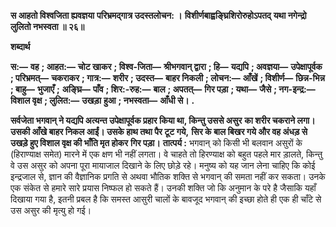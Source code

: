 **स आहतो विश्वजिता ह्यवज्ञया** **परिभ्रमद्गात्र उदस्तलोचन: ।** **विशीर्णबाह्वङ्घ्रिशिरोरुहोऽपतद्** **यथा नगेन्द्रो लुलितो नभस्वता ॥ २६॥** 

**शब्दार्थ** 

**स:—** **वह** **; आहत:—** **चोट खाकर** **; विश्व-जिता—** **श्रीभगवान् द्वारा** **; हि—** **यद्यपि** **; अवज्ञया—** **उपेक्षापूर्वक** **; परिभ्रमत्—** **चकराकर** **; गात्र:—** **शरीर** **; उदस्त—** **बाहर निकली** **; लोचन:—** **आँखें** **; विशीर्ण—** **छिन्न-भिन्न** **; बाहु—** **भुजाएँ** **;** **अङ्घ्रि—** **पाँव** **; शिर:-रुह:—** **बाल** **; अपतत्—** **गिर पड़ा** **; यथा—** **जैसे** **; नग-इन्द्र:—** **विशाल वृक्ष** **; लुलित:—** **उखड़ा** **हुआ** **; नभस्वता—** **आँधी से।** **.** 

**सर्वजेता भगवान् ने यद्यपि अत्यन्त उपेक्षापूर्वक प्रहार किया था, किन्तु उससे असुर** **का शरीर चकराने लगा। उसकी आँखे बाहर निकल आईं। उसके हाथ तथा पैर टूट गये,** **सिर के बाल बिखर गये और वह अंधड़ से उखड़े हुए विशाल वृक्ष की भाँति मृत होकर** **गिर पड़ा।** **तात्पर्य :** भगवान् को किसी भी बलवान असुरों के (हिराण्याक्ष समेत) मारने में एक क्षण भी नहीं लगता। वे चाहते तो हिरण्याक्ष को बहुत पहले मार ड़ालते, किन्तु वे उस असुर को अपना पूरा मायाजाल दिखाने के लिए छोड़े रहे। मनुष्य को यह जान लेना चाहिए कि कोई इन्द्रजाल से, ज्ञान की वैज्ञानिक प्रगति से अथवा भौतिक शक्ति से भगवान् की समता नहीं कर सकता। उनके एक संकेत से हमारे सारे प्रयास निष्फल हो सकते हैं। उनकी शक्ति जो कि अनुमान के परे है जैसाकि यहाँ दिखाया गया है, इतनी प्रबल है कि समस्त आसुरी चालों के बावजूद भगवान् की इच्छा होते ही एक ही चाँटे से उस असुर की मृत्यु हो गई।  